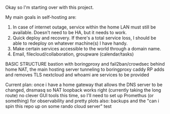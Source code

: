 Okay so I'm starting over with this project.

My main goals in self-hosting are:
1. In case of internet outage, service within the home LAN must still be available. Doesn't need to be HA, but it needs to work.
2. Quick deploy and recovery. If there's a total service loss, I should be able to redeploy on whatever machine(s) I have handy.
3. Make certain services accessible to the world through a domain name.
4. Email, filecloud/collaboration, groupware (calendar/tasks)

BASIC STRUCTURE
bastion with boringproxy and fail2ban/crowdsec
behind home NAT, the main hosting server tunneling to boringproxy
caddy RP adds and removes TLS
nextcloud and whoami are services to be provided

Current plan:
once i have a home gateway that allows the DNS server to be changed, dnsmasq so NAT loopback works right (currently taking the long route)
no clever GUI tools this time, so I'll need to set up Promethus (or something) for observability and pretty plots
also: backups and the "can i spin this repo up on some rando cloud server" test
